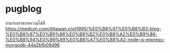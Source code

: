 # pugblog

สามารถอ่านบทความได้ที่ https://medium.com/@tawan.civil1995/%E0%B8%97%E0%B8%B3-blog-%E0%B8%87%E0%B9%88%E0%B8%B2%E0%B8%A2%E0%B9%86-%E0%B8%94%E0%B9%89%E0%B8%A7%E0%B8%A2-node-js-express-mongodb-44a2bfb09d96
